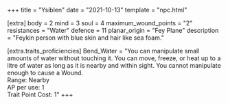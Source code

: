 +++
title = "Ysiblen"
date = "2021-10-13"
template = "npc.html"

[extra]
body = 2
mind = 3
soul = 4
maximum_wound_points = "2"
resistances = "Water"
defence = 11
planar_origin = "Fey Plane"
description = "Feykin person with blue skin and hair like sea foam."

[extra.traits_proficiencies]
Bend_Water = "You can manipulate small amounts of water without touching it. You can move, freeze, or heat up to a litre of water as long as it is nearby and within sight. You cannot manipulate enough to cause a Wound. <br />Range: Nearby <br />AP per use: 1<br />Trait Point Cost: 1"
+++
